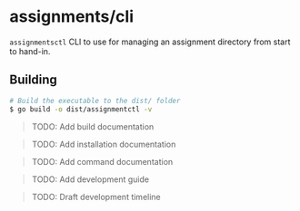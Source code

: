 # assignments/cli

`assignmentsctl` CLI to use for managing an assignment directory from start to hand-in.

## Building

```bash
# Build the executable to the dist/ folder
$ go build -o dist/assignmentctl -v
```

> TODO: Add build documentation

> TODO: Add installation documentation

> TODO: Add command documentation

> TODO: Add development guide

> TODO: Draft development timeline

